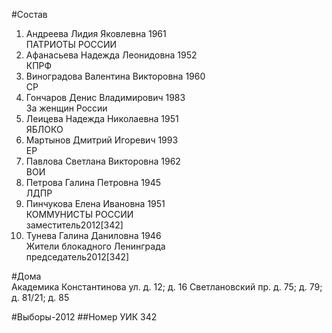#Состав
1. Андреева Лидия Яковлевна 1961   
    ПАТРИОТЫ РОССИИ
2. Афанасьева Надежда Леонидовна 1952   
    КПРФ
3. Виноградова Валентина Викторовна 1960   
    СР
4. Гончаров Денис Владимирович 1983   
    За женщин России
5. Леицева Надежда Николаевна 1951   
    ЯБЛОКО
6. Мартынов Дмитрий Игоревич 1993   
    ЕР
7. Павлова Светлана Викторовна 1962   
    ВОИ
8. Петрова Галина Петровна 1945   
    ЛДПР
9. Пинчукова Елена Ивановна 1951   
    КОММУНИСТЫ РОССИИ  
    заместитель2012[342]  
10. Тунева Галина Даниловна 1946   
    Жители блокадного Ленинграда  
    председатель2012[342]  

#Дома  
Академика Константинова ул. д. 12; д. 16 Светлановский пр. д. 75; д. 79; д. 81/21; д. 85

#Выборы-2012
##Номер УИК
342
